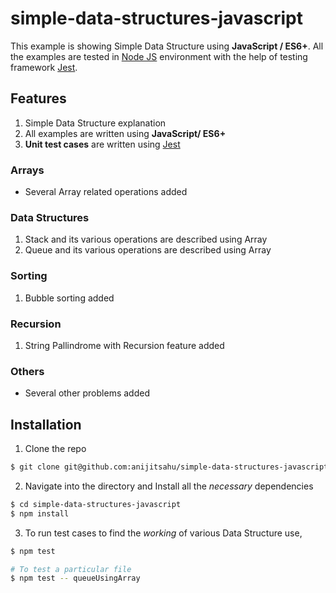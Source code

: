 # simple-data-structures-javascript

This example is showing Simple Data Structure using **JavaScript / ES6+**. All the examples are tested in [Node JS](https://nodejs.org/en/docs/guides/) environment with the help of testing framework [Jest](https://jestjs.io/docs/getting-started).

## Features

1. Simple Data Structure explanation
2. All examples are written using **JavaScript/ ES6+**
3. **Unit test cases** are written using [Jest](https://jestjs.io/docs/getting-started)

### Arrays

- Several Array related operations added

### Data Structures

<ol start=1>
<li> Stack and its various operations are described using Array</li>
<li> Queue and its various operations are described using Array</li>

</ol>

### Sorting

1. Bubble sorting added

### Recursion

1. String Pallindrome with Recursion feature added

### Others

- Several other problems added

## Installation

1. Clone the repo

```bash
$ git clone git@github.com:anijitsahu/simple-data-structures-javascript.git
```

2. Navigate into the directory and Install all the _necessary_ dependencies

```bash
$ cd simple-data-structures-javascript
$ npm install
```

3. To run test cases to find the _working_ of various Data Structure use,

```bash
$ npm test

# To test a particular file
$ npm test -- queueUsingArray
```
